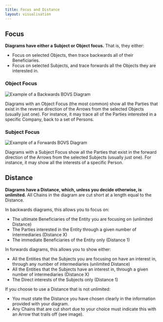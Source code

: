 ```yaml
---
title: Focus and Distance
layout: visualisation
---
```


## Focus

**Diagrams have either a Subject or Object focus.** That is, they either:

* Focus on selected Objects, then trace backwards all of their Beneficiaries.
* Focus on selected Subjects, and trace forwards all the Objects they are interested in.

### Object Focus

![Example of a Backwards BOVS Diagram]()

Diagrams with an Object Focus (the most common) show all the Parties that exist in the reverse direction of the Arrows from the selected Objects (usually just one). For instance, it may trace all of the Parties interested in a specific Company, back to a set of Persons.

### Subject Focus

![Example of a Forwards BOVS Diagram]()

Diagrams with a Subject Focus show all the Parties that exist in the forward direction of the Arrows from the selected Subjects (usually just one). For instance, it may show all the interests of a specific Person.

## Distance

**Diagrams have a Distance, which, unless you decide otherwise, is unlimited.** All Chains in the diagram are cut short at a length equal to the Distance.

In backwards diagrams, this allows you to focus on:

* The ultimate Beneficiaries of the Entity you are focusing on (unlimited Distance)
* The Parties interested in the Entity through a given number of intermediaries (Distance X)
* The immediate Beneficiaries of the Entity only (Distance 1)

In forwards diagrams, this allows you to show either:

* All the Entities that the Subjects you are focusing on have an interest in, through any number of intermediaries (unlimited Distance)
* All the Entities that the Subjects have an interest in, through a given number of intermediaries (Distance X)
* The Direct interests of the Subjects only (Distance 1)

If you choose to use a Distance that is not unlimited:

* You must state the Distance you have chosen clearly in the information provided with your diagram.
* Any Chains that are cut short due to your choice must indicate this with an Arrow that trails off (see image).